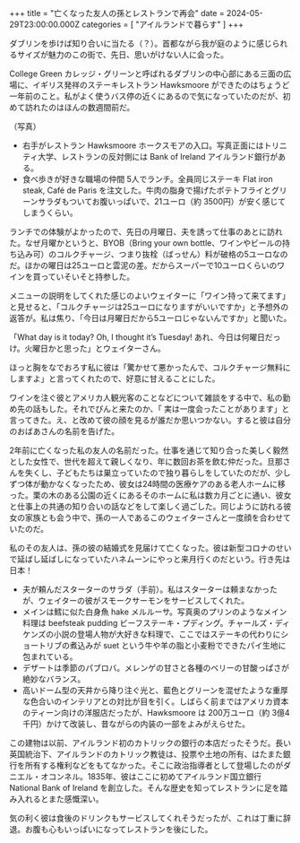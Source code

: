 +++
title = "亡くなった友人の孫とレストランで再会"
date = 2024-05-29T23:00:00.000Z
categories = [ "アイルランドで暮らす" ]
+++

ダブリンを歩けば知り合いに当たる（？）。首都ながら我が庭のように感じられるサイズが魅力のこの街で、先日、思いがけない人に会った。

<!--more-->

College Green カレッジ・グリーンと呼ばれるダブリンの中心部にある三面の広場に、イギリス発祥のステーキレストラン Hawksmoore ができたのはちょうど一年前のこと。私がよく使うバス停の近くにあるので気になっていたのだが、初めて訪れたのはほんの数週間前だ。

（写真）

* 右手がレストラン Hawksmoore ホークスモアの入口。写真正面にはトリニティ大学、レストランの反対側には Bank of Ireland アイルランド銀行がある。
* 食べ歩きが好きな職場の仲間 5人でランチ。全員同じステーキ Flat iron steak, Café de Paris を注文した。牛肉の脂身で揚げたポテトフライとグリーンサラダもついてお腹いっぱいで、21ユーロ（約 3500円）が安く感じてしまうくらい。

ランチでの体験がよかったので、先日の月曜日、夫を誘って仕事のあとに訪れた。なぜ月曜かというと、BYOB（Bring your own bottle、ワインやビールの持ち込み可）のコルクチャージ、つまり抜栓（ばっせん）料が破格の5ユーロなのだ。ほかの曜日は25ユーロと雲泥の差。だからスーパーで10ユーロくらいのワインを買っていそいそと持参した。

メニューの説明をしてくれた感じのよいウェイターに「ワイン持って来てます」と見せると、「コルクチャージは25ユーロになりますがいいですか」と予想外の返答が。私は焦り、「今日は月曜日だから5ユーロじゃないんですか」と聞いた。

「What day is it today? Oh, I thought it’s Tuesday! あれ、今日は何曜日だっけ。火曜日かと思った」とウェイターさん。

ほっと胸をなでおろす私に彼は「驚かせて悪かったんで、コルクチャージ無料にしますよ」と言ってくれたので、好意に甘えることにした。

ワインを注ぐ彼とアメリカ人観光客のことなどについて雑談をする中で、私の勤め先の話もした。それでぴんと来たのか、「 実は一度会ったことがあります」と言ってきた。え、と改めて彼の顔を見るが誰だか思いつかない。すると彼は自分のおばあさんの名前を告げた。

2年前に亡くなった私の友人の名前だった。仕事を通じて知り合った美しく毅然とした女性で、世代を超えて親しくなり、年に数回お茶を飲む仲だった。旦那さんを失くし、子どもたちは巣立っていたので独り暮らしをしていたのだが、少しずつ体が動かなくなったため、彼女は24時間の医療ケアのある老人ホームに移った。栗の木のある公園の近くにあるそのホームに私は数カ月ごとに通い、彼女と仕事上の共通の知り合いの話などをして楽しく過ごした。同じように訪れる彼女の家族とも会う中で、孫の一人であるこのウェイターさんと一度顔を合わせていたのだ。

私のその友人は、孫の彼の結婚式を見届けて亡くなった。彼は新型コロナのせいで延ばし延ばしになっていたハネムーンにやっと来月行くのだという。行き先は日本！　

* 夫が頼んだスターターのサラダ（手前）。私はスターターは頼まなかったが、ウェイターの彼がスモークサーモンをサービスしてくれた。
* メインは鱈に似た白身魚 hake メルルーサ。写真奥のプリンのようなメイン料理は beefsteak pudding ビーフステーキ・プディング。チャールズ・ディケンズの小説の登場人物が大好きな料理で、ここではステーキの代わりにショートリブの煮込みが suet という牛や羊の脂と小麦粉でできたパイ生地に包まれている。
* デザートは季節のパブロバ。メレンゲの甘さと各種のベリーの甘酸っぱさが絶妙なバランス。
* 高いドーム型の天井から降り注ぐ光と、藍色とグリーンを混ぜたような重厚な色合いのインテリアとの対比が目を引く。しばらく前まではアメリカ資本のティーン向けの洋服店だったが、Hawksmoore は 200万ユーロ（約 3億4千円）かけて改装し、昔ながらの内装の一部をよみがえらせた。

この建物は以前、アイルランド初のカトリックの銀行の本店だったそうだ。長い英国統治下、アイルランドのカトリック教徒は、投票や土地の所有、はたまた銀行を所有する権利などをもてなかった。そこに政治指導者として登場したのがダニエル・オコンネル。1835年、彼はここに初めてアイルランド国立銀行 National Bank of Ireland を創立した。そんな歴史を知ってレストランに足を踏み入れるとまた感慨深い。

気の利く彼は食後のドリンクもサービスしてくれそうだったが、これは丁重に辞退。お腹も心もいっぱいになってレストランを後にした。
